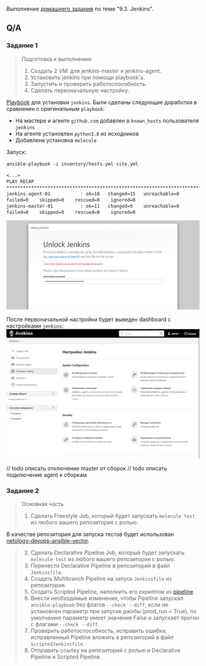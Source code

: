 Выполнение [домашнего задания](https://github.com/netology-code/mnt-homeworks/blob/MNT-13/09-ci-04-jenkins/README.md)
по теме "9.3. Jenkins".

## Q/A

### Задание 1

> Подготовка к выполнению
> 
> 1. Создать 2 VM: для jenkins-master и jenkins-agent.
> 2. Установить jenkins при помощи playbook'a.
> 3. Запустить и проверить работоспособность.
> 4. Сделать первоначальную настройку.

[Playbook](./infrastructure/site.yml) для установки `jenkins`. Были сделаны следующие доработки в сравнении
с оригинальным `playbook`:
- На мастере и агенте `github.com` добавлен в `known_hosts` пользователя `jenkins`
- На агенте установлен `python3.8` из исходников
- Добавлена установка `molecule`

Запуск:

```shell
ansible-playbook -i inventory/hosts.yml site.yml
```

```text
<...>
PLAY RECAP *********************************************************************************************
jenkins-agent-01           : ok=18   changed=15   unreachable=0    failed=0    skipped=0    rescued=0    ignored=0
jenkins-master-01          : ok=11   changed=9    unreachable=0    failed=0    skipped=0    rescued=0    ignored=0
```

![jenkins_start](./img/jenkins_start.png)

После первоначальной настройки будет выведен dashboard с настройками `jenkins`:
![jenkins_dashboard](./img/jenkins_dashboard.png)

// todo описать отключение master от сборок
// todo описать подключение agent к сборкам

### Задание 2

> Основная часть
> 
> 1. Сделать Freestyle Job, который будет запускать `molecule test` из любого вашего репозитория с ролью.

В качестве репозитория для запуска тестов будет использован [netology-devops-ansible-vector](https://github.com/Dannecron/netology-devops-ansible-vector).


> 2. Сделать Declarative Pipeline Job, который будет запускать `molecule test` из любого вашего репозитория с ролью.
> 3. Перенести Declarative Pipeline в репозиторий в файл `Jenkinsfile`.
> 4. Создать Multibranch Pipeline на запуск `Jenkinsfile` из репозитория.
> 5. Создать Scripted Pipeline, наполнить его скриптом из [pipeline](./pipeline).
> 6. Внести необходимые изменения, чтобы Pipeline запускал `ansible-playbook` без флагов `--check --diff`, если не установлен параметр при запуске джобы (prod_run = True), по умолчанию параметр имеет значение False и запускает прогон с флагами `--check --diff`.
> 7. Проверить работоспособность, исправить ошибки, исправленный Pipeline вложить в репозиторий в файл `ScriptedJenkinsfile`.
> 8. Отправить ссылку на репозиторий с ролью и Declarative Pipeline и Scripted Pipeline.

